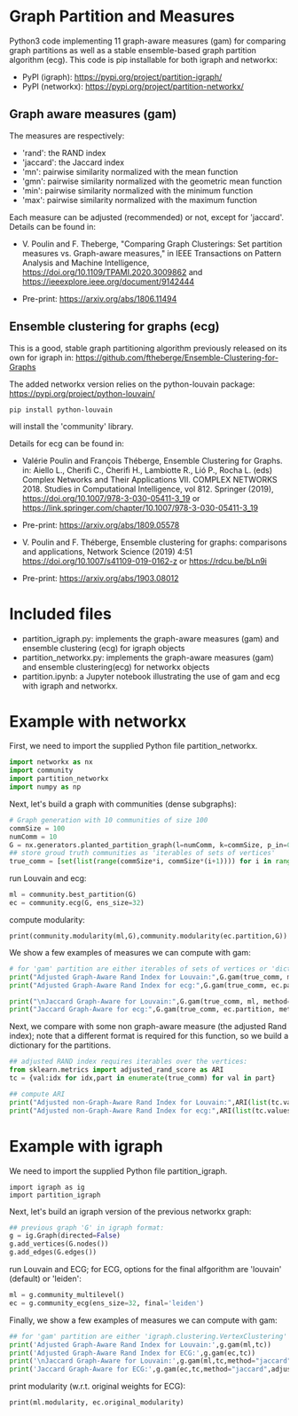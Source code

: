 # Graph Partition and Measures

Python3 code implementing 11 graph-aware measures (gam) for comparing graph partitions as well as a stable ensemble-based graph partition algorithm (ecg).
This code is pip installable for both igraph and networkx:

* PyPI (igraph): https://pypi.org/project/partition-igraph/
* PyPI (networkx): https://pypi.org/project/partition-networkx/

## Graph aware measures (gam)

The measures are respectively:
* 'rand': the RAND index
* 'jaccard': the Jaccard index
* 'mn': pairwise similarity normalized with the mean function
* 'gmn': pairwise similarity normalized with the geometric mean function
* 'min': pairwise similarity normalized with the minimum function
* 'max': pairwise similarity normalized with the maximum function

Each measure can be adjusted (recommended) or not, except for 'jaccard'.
Details can be found in: 

* V. Poulin and F. Theberge, "Comparing Graph Clusterings: Set partition measures vs. Graph-aware measures," in IEEE Transactions on Pattern Analysis and Machine Intelligence, https://doi.org/10.1109/TPAMI.2020.3009862 and https://ieeexplore.ieee.org/document/9142444

* Pre-print: https://arxiv.org/abs/1806.11494

## Ensemble clustering for graphs (ecg)

This is a good, stable graph partitioning algorithm previously released on its own for igraph in:
https://github.com/ftheberge/Ensemble-Clustering-for-Graphs

The added networkx version relies on the python-louvain package: https://pypi.org/project/python-louvain/

```
pip install python-louvain
```

will install the 'community' library.

Details for ecg can be found in: 

* Valérie Poulin and François Théberge, Ensemble Clustering for Graphs. in: Aiello L., Cherifi C., Cherifi H., Lambiotte R., Lió P., Rocha L. (eds) Complex Networks and Their Applications VII. COMPLEX NETWORKS 2018. Studies in Computational Intelligence, vol 812. Springer (2019), https://doi.org/10.1007/978-3-030-05411-3_19 or https://link.springer.com/chapter/10.1007/978-3-030-05411-3_19 

* Pre-print: https://arxiv.org/abs/1809.05578

* V. Poulin and F. Théberge, Ensemble clustering for graphs: comparisons and applications, Network Science (2019) 4:51 https://doi.org/10.1007/s41109-019-0162-z or https://rdcu.be/bLn9i

* Pre-print: https://arxiv.org/abs/1903.08012

# Included files

* partition_igraph.py: implements the graph-aware measures (gam) and ensemble clustering (ecg) for igraph objects
* partition_networkx.py: implements the graph-aware measures (gam) and ensemble clustering(ecg) for networkx objects
* partition.ipynb: a Jupyter notebook illustrating the use of gam and ecg with igraph and networkx.

# Example with networkx

First, we need to import the supplied Python file partition_networkx.

```python
import networkx as nx
import community
import partition_networkx
import numpy as np
```

Next, let's build a graph with communities (dense subgraphs):

```python
# Graph generation with 10 communities of size 100
commSize = 100
numComm = 10
G = nx.generators.planted_partition_graph(l=numComm, k=commSize, p_in=0.1, p_out=0.02)
## store groud truth communities as 'iterables of sets of vertices'
true_comm = [set(list(range(commSize*i, commSize*(i+1)))) for i in range(numComm)]
```

run Louvain and ecg:

```python
ml = community.best_partition(G)
ec = community.ecg(G, ens_size=32)
```

compute modularity:

```
print(community.modularity(ml,G),community.modularity(ec.partition,G))
```

We show a few examples of measures we can compute with gam:

```python
# for 'gam' partition are either iterables of sets of vertices or 'dict'
print("Adjusted Graph-Aware Rand Index for Louvain:",G.gam(true_comm, ml))
print("Adjusted Graph-Aware Rand Index for ecg:",G.gam(true_comm, ec.partition))

print("\nJaccard Graph-Aware for Louvain:",G.gam(true_comm, ml, method="jaccard",adjusted=False))
print("Jaccard Graph-Aware for ecg:",G.gam(true_comm, ec.partition, method="jaccard",adjusted=False))
```

Next, we compare with some non graph-aware measure (the adjusted Rand index); note that a different format is required for this function, so we build a dictionary for the partitions.

```python
## adjusted RAND index requires iterables over the vertices:
from sklearn.metrics import adjusted_rand_score as ARI
tc = {val:idx for idx,part in enumerate(true_comm) for val in part}

## compute ARI
print("Adjusted non-Graph-Aware Rand Index for Louvain:",ARI(list(tc.values()), list(ml.values())))
print("Adjusted non-Graph-Aware Rand Index for ecg:",ARI(list(tc.values()), list(ec.partition.values())))
```

# Example with igraph

We need to import the supplied Python file partition_igraph.

```pyhon
import igraph as ig
import partition_igraph
```

Next, let's build an igraph version of the previous networkx graph:

```python
## previous graph 'G' in igraph format:
g = ig.Graph(directed=False)
g.add_vertices(G.nodes())
g.add_edges(G.edges())
```

run Louvain and ECG; for ECG, options for the final alfgorithm are 'louvain' (default) or 'leiden':

```python
ml = g.community_multilevel()
ec = g.community_ecg(ens_size=32, final='leiden')
```

Finally, we show a few examples of measures we can compute with gam:

```python
## for 'gam' partition are either 'igraph.clustering.VertexClustering' or 'dict'
print('Adjusted Graph-Aware Rand Index for Louvain:',g.gam(ml,tc))
print('Adjusted Graph-Aware Rand Index for ECG:',g.gam(ec,tc))
print('\nJaccard Graph-Aware for Louvain:',g.gam(ml,tc,method="jaccard",adjusted=False))
print('Jaccard Graph-Aware for ECG:',g.gam(ec,tc,method="jaccard",adjusted=False))
```

print modularity (w.r.t. original weights for ECG):

```
print(ml.modularity, ec.original_modularity)
```

